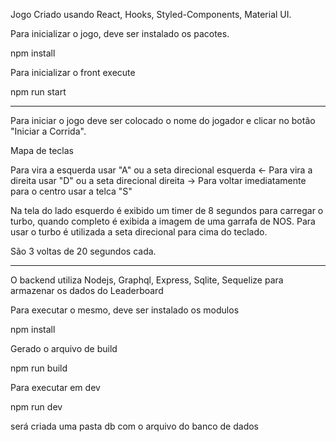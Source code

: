 Jogo Criado usando React, Hooks, Styled-Components, Material UI.

Para inicializar o jogo, deve ser instalado os pacotes.

npm install

Para inicializar o front execute

npm run start


--------

Para iniciar o jogo deve ser colocado o nome do jogador e clicar no botão "Iniciar a Corrida".

Mapa de teclas

Para vira a esquerda usar "A" ou a seta direcional esquerda <-
Para vira a direita usar "D" ou a seta direcional direita ->
Para voltar imediatamente para o centro usar a telca "S"

Na tela do lado esquerdo é exibido um timer de 8 segundos para carregar o turbo, quando completo é exibida a imagem de uma garrafa de NOS. 
Para usar o turbo é utilizada a seta direcional para cima do teclado.

São 3 voltas de 20 segundos cada.


-------

O backend utiliza Nodejs, Graphql, Express, Sqlite, Sequelize para armazenar os dados do Leaderboard

Para executar o mesmo, deve ser instalado os modulos

npm install

Gerado o arquivo de build 

npm run build

Para executar em dev 

npm run dev

será criada uma pasta db com o arquivo do banco de dados